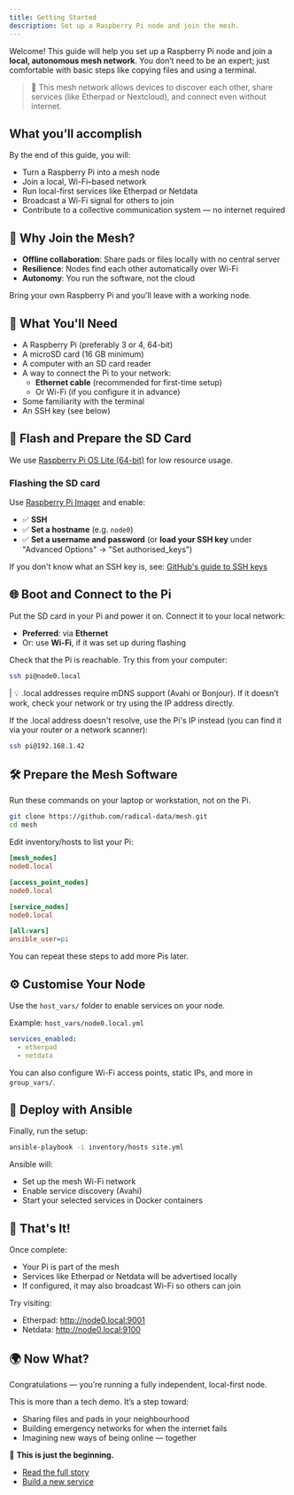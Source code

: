 ```yaml
---
title: Getting Started
description: Set up a Raspberry Pi node and join the mesh.
---
```


Welcome! This guide will help you set up a Raspberry Pi node and join a **local, autonomous mesh network**. You don’t need to be an expert; just comfortable with basic steps like copying files and using a terminal.

> 🧩 This mesh network allows devices to discover each other, share services (like Etherpad or Nextcloud), and connect even without internet.

## What you’ll accomplish

By the end of this guide, you will:

- Turn a Raspberry Pi into a mesh node
- Join a local, Wi-Fi–based network
- Run local-first services like Etherpad or Netdata
- Broadcast a Wi-Fi signal for others to join
- Contribute to a collective communication system — no internet required

## 🌱 Why Join the Mesh?

- **Offline collaboration**: Share pads or files locally with no central server
- **Resilience**: Nodes find each other automatically over Wi-Fi
- **Autonomy**: You run the software, not the cloud

Bring your own Raspberry Pi and you'll leave with a working node.

## 🧰 What You'll Need

- A Raspberry Pi (preferably 3 or 4, 64-bit)
- A microSD card (16 GB minimum)
- A computer with an SD card reader
- A way to connect the Pi to your network:
  - **Ethernet cable** (recommended for first-time setup)
  - Or Wi-Fi (if you configure it in advance)
- Some familiarity with the terminal
- An SSH key (see below)

## 💾 Flash and Prepare the SD Card

We use [Raspberry Pi OS Lite (64-bit)](https://www.raspberrypi.com/software/operating-systems/#raspberry-pi-os-64-bit) for low resource usage.

### Flashing the SD card

Use [Raspberry Pi Imager](https://www.raspberrypi.com/software/) and enable:

- ✅ **SSH**
- ✅ **Set a hostname** (e.g. `node0`)
- ✅ **Set a username and password** (or **load your SSH key** under "Advanced Options" → "Set authorised_keys")

If you don't know what an SSH key is, see: [GitHub's guide to SSH keys](https://docs.github.com/en/authentication/connecting-to-github-with-ssh)

## 🌐 Boot and Connect to the Pi

Put the SD card in your Pi and power it on. Connect it to your local network:

- **Preferred**: via **Ethernet**
- Or: use **Wi-Fi**, if it was set up during flashing

Check that the Pi is reachable. Try this from your computer:

```bash
ssh pi@node0.local
```

| 💡 .local addresses require mDNS support (Avahi or Bonjour). If it doesn’t work, check your network or try using the IP address directly.

If the .local address doesn't resolve, use the Pi's IP instead (you can find it via your router or a network scanner):

```bash
ssh pi@192.168.1.42
```

## 🛠️ Prepare the Mesh Software

Run these commands on your laptop or workstation, not on the Pi.

```bash
git clone https://github.com/radical-data/mesh.git
cd mesh
```

Edit inventory/hosts to list your Pi:

```ini
[mesh_nodes]
node0.local

[access_point_nodes]
node0.local

[service_nodes]
node0.local

[all:vars]
ansible_user=pi
```

You can repeat these steps to add more Pis later.

## ⚙️ Customise Your Node

Use the `host_vars/` folder to enable services on your node.

Example: `host_vars/node0.local.yml`

```yml
services_enabled:
  - etherpad
  - netdata
```

You can also configure Wi-Fi access points, static IPs, and more in `group_vars/`.

## 🚀 Deploy with Ansible

Finally, run the setup:

```bash
ansible-playbook -i inventory/hosts site.yml
```

Ansible will:

- Set up the mesh Wi-Fi network
- Enable service discovery (Avahi)
- Start your selected services in Docker containers

## 🎉 That's It!

Once complete:

- Your Pi is part of the mesh
- Services like Etherpad or Netdata will be advertised locally
- If configured, it may also broadcast Wi-Fi so others can join

Try visiting:

- Etherpad: http://node0.local:9001
- Netdata: http://node0.local:9100

## 🌍 Now What?

Congratulations — you’re running a fully independent, local-first node.

This is more than a tech demo. It’s a step toward:

- Sharing files and pads in your neighbourhood
- Building emergency networks for when the internet fails
- Imagining new ways of being online — together

📡 **This is just the beginning.**

- [Read the full story](/concepts/why/)
- [Build a new service](/guides/enable-a-service/)
